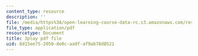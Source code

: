 ```yaml
---
content_type: resource
description: ''
file: /media/https%3A/open-learning-course-data-rc.s3.amazonaws.com/res-6-012-introduction-to-probability-spring-2018/8d15ee752050de0caa9faf9ab78d8521_MvGuBQZZuLM.pdf
file_type: application/pdf
resourcetype: Document
title: 3play pdf file
uid: 8d15ee75-2050-de0c-aa9f-af9ab78d8521
---
```


